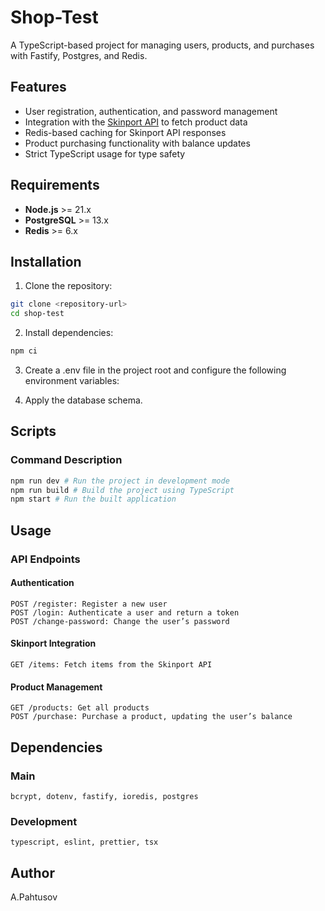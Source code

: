 # Shop-Test

A TypeScript-based project for managing users, products, and purchases with Fastify, Postgres, and Redis.

## Features

- User registration, authentication, and password management
- Integration with the [Skinport API](https://docs.skinport.com) to fetch product data
- Redis-based caching for Skinport API responses
- Product purchasing functionality with balance updates
- Strict TypeScript usage for type safety

## Requirements

- **Node.js** >= 21.x
- **PostgreSQL** >= 13.x
- **Redis** >= 6.x

## Installation

1. Clone the repository:

```bash
git clone <repository-url>
cd shop-test
```

2. Install dependencies:

```bash
npm ci
```

3. Create a .env file in the project root and configure the following environment variables:

4. Apply the database schema.

## Scripts

### Command Description

```bash
npm run dev # Run the project in development mode
npm run build # Build the project using TypeScript
npm start # Run the built application
```

## Usage

### API Endpoints

#### Authentication

```
POST /register: Register a new user
POST /login: Authenticate a user and return a token
POST /change-password: Change the user’s password
```

#### Skinport Integration

```
GET /items: Fetch items from the Skinport API
```

#### Product Management

```
GET /products: Get all products
POST /purchase: Purchase a product, updating the user’s balance
```

## Dependencies

### Main

```
bcrypt, dotenv, fastify, ioredis, postgres
```

### Development

```
typescript, eslint, prettier, tsx
```

## Author

A.Pahtusov
